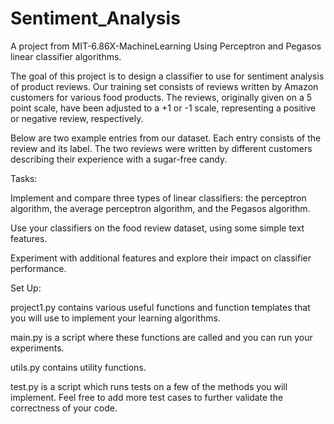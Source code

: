 # Sentiment_Analysis
A project from MIT-6.86X-MachineLearning Using Perceptron and Pegasos linear classifier algorithms.


The goal of this project is to design a classifier to use for sentiment analysis of product reviews. 
Our training set consists of reviews written by Amazon customers for various food products. 
The reviews, originally given on a 5 point scale, have been adjusted to a +1 or -1 scale, representing a positive or negative review, respectively.

Below are two example entries from our dataset. 
Each entry consists of the review and its label. The two reviews were written by different customers describing their experience with a sugar-free candy.



Tasks: 


Implement and compare three types of linear classifiers: 
        the perceptron algorithm, the average perceptron algorithm, and the Pegasos algorithm.

Use your classifiers on the food review dataset, using some simple text features.

Experiment with additional features and explore their impact on classifier performance.



Set Up:

project1.py contains various useful functions and function templates that you will use to implement your learning algorithms.

main.py is a script where these functions are called and you can run your experiments.

utils.py contains utility functions.

test.py is a script which runs tests on a few of the methods you will implement. 
  Feel free to add more test cases to further validate the correctness of your code.
